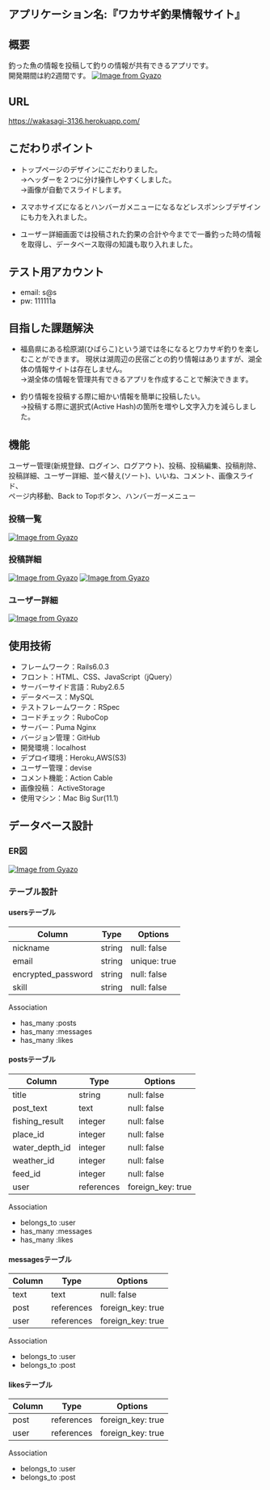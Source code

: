 ## アプリケーション名:『ワカサギ釣果情報サイト』


## 概要
釣った魚の情報を投稿して釣りの情報が共有できるアプリです。
<br>開発期間は約2週間です。
[![Image from Gyazo](https://i.gyazo.com/8e05da0d0f8ec658154afb002fe8014a.jpg)](https://gyazo.com/8e05da0d0f8ec658154afb002fe8014a)
## URL
https://wakasagi-3136.herokuapp.com/

## こだわりポイント
- トップページのデザインにこだわりました。
<br>→ヘッダーを２つに分け操作しやすくしました。
<br>→画像が自動でスライドします。

- スマホサイズになるとハンバーガメニューになるなどレスポンシブデザインにも力を入れました。  
- ユーザー詳細画面では投稿された釣果の合計や今までで一番釣った時の情報を取得し、データベース取得の知識も取り入れました。

## テスト用アカウント
* email: s@s
* pw: 111111a

## 目指した課題解決

- 福島県にある桧原湖(ひばらこ)という湖では冬になるとワカサギ釣りを楽しむことができます。
  現状は湖周辺の民宿ごとの釣り情報はありますが、湖全体の情報サイトは存在しません。
  <br>→湖全体の情報を管理共有できるアプリを作成することで解決できます。

- 釣り情報を投稿する際に細かい情報を簡単に投稿したい。
  <br>→投稿する際に選択式(Active Hash)の箇所を増やし文字入力を減らしました。   

## 機能
ユーザー管理(新規登録、ログイン、ログアウト)、投稿、投稿編集、投稿削除、
<br>投稿詳細、ユーザー詳細、並べ替え(ソート)、いいね、コメント、画像スライド、
<br>ページ内移動、Back to Topボタン、ハンバーガーメニュー

### 投稿一覧
[![Image from Gyazo](https://i.gyazo.com/daeaa2bdc7f1a781559d3aa64187da8c.jpg)](https://gyazo.com/daeaa2bdc7f1a781559d3aa64187da8c)
### 投稿詳細
[![Image from Gyazo](https://i.gyazo.com/7f0981511060d23a7adbf0165f034d6c.jpg)](https://gyazo.com/7f0981511060d23a7adbf0165f034d6c)
[![Image from Gyazo](https://i.gyazo.com/c4038d1844f6951f7c0c744c16467fad.png)](https://gyazo.com/c4038d1844f6951f7c0c744c16467fad)
### ユーザー詳細
[![Image from Gyazo](https://i.gyazo.com/b92a716d58acfb82ebc8fcf76317d0b9.jpg)](https://gyazo.com/b92a716d58acfb82ebc8fcf76317d0b9)
## 使用技術
- フレームワーク：Rails6.0.3
- フロント：HTML、CSS、JavaScript（jQuery）
- サーバーサイド言語：Ruby2.6.5
- データベース：MySQL
- テストフレームワーク：RSpec
- コードチェック：RuboCop
- サーバー：Puma Nginx
- バージョン管理：GitHub
- 開発環境：localhost
- デプロイ環境：Heroku,AWS(S3)
- ユーザー管理：devise
- コメント機能：Action Cable
- 画像投稿： ActiveStorage
- 使用マシン：Mac Big Sur(11.1)



## データベース設計

### ER図
[![Image from Gyazo](https://i.gyazo.com/15766ef3ce239da1fee234a75e2b4724.png)](https://gyazo.com/15766ef3ce239da1fee234a75e2b4724)

### テーブル設計
#### usersテーブル
| Column              | Type    | Options      |
| ------------------- | ------  | -----------  |
| nickname            | string  | null: false  |
| email               | string  | unique: true |
| encrypted_password  | string  | null: false  |
| skill               | string  | null: false  |

Association
- has_many :posts
- has_many :messages
- has_many :likes



#### postsテーブル
| Column               | Type        | Options            |
| -------------------- | ----------- | ------------------ |
| title                | string      | null: false        |
| post_text            | text        | null: false        |
| fishing_result       | integer     | null: false        |
| place_id             | integer     | null: false        |
| water_depth_id       | integer     | null: false        |
| weather_id           | integer     | null: false        |
| feed_id              | integer     | null: false        |
| user                 | references  | foreign_key: true  |

Association
- belongs_to :user
- has_many :messages
- has_many :likes



#### messagesテーブル
| Column  | Type        | Options            |
| ------- | ----------- | ------------------ |
| text    | text        | null: false        |
| post    | references  | foreign_key: true  |
| user    | references  | foreign_key: true  |

Association
- belongs_to :user
- belongs_to :post



#### likesテーブル
| Column  | Type        | Options            |
| ------- | ----------- | ------------------ |
| post    | references  | foreign_key: true  |
| user    | references  | foreign_key: true  |

Association
- belongs_to :user
- belongs_to :post


